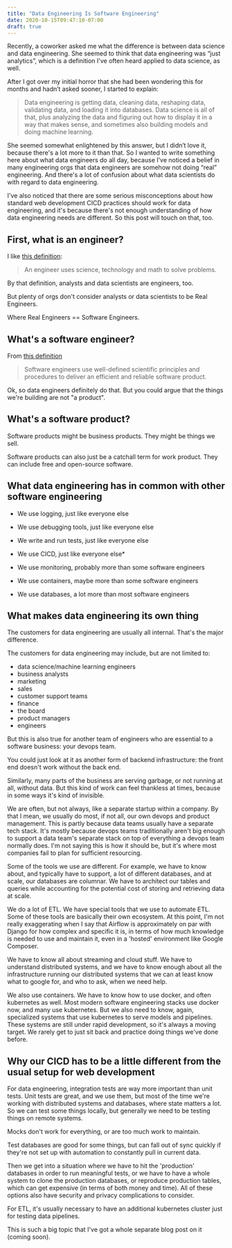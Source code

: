 ```yaml
---
title: "Data Engineering Is Software Engineering"
date: 2020-10-15T09:47:10-07:00
draft: true
---
```


Recently, a coworker asked me what the difference is between data science and data engineering. 
She seemed to think that data engineering was “just analytics”, which is a definition I've often 
heard applied to data science, as well. 

After I got over my initial horror that she had been wondering this for months and hadn’t asked sooner, I started to explain: 

 > Data engineering is getting data, cleaning data, reshaping data, validating data, and loading it into databases. 
 > Data science is all of that, plus analyzing the data and figuring out how to display it in a way that makes sense, 
 and sometimes also building models and doing machine learning. 

She seemed somewhat enlightened by this answer, but I didn’t love it, because there's a lot more to it than that. 
So I wanted to write something here about what data engineers do all day, 
because I’ve noticed a belief in many engineering orgs that data engineers are somehow not doing “real” engineering.
And there's a lot of confusion about what data scientists do with regard to data engineering. 

I've also noticed that there are some serious misconceptions about how standard web development CICD practices should work
for data engineering, and it's because there's not enough understanding of how data engineering needs are different. So this post
will touch on that, too. 

## First, what is an engineer?

I like [this definition](https://www.careerexplorer.com/careers/engineer/): 

> An engineer uses science, technology and math to solve problems.

By that definition, analysts and data scientists are engineers, too. 

But plenty of orgs don't consider analysts or data scientists to be Real Engineers. 

Where Real Engineers == Software Engineers. 

## What's a software engineer?

From [this definition](https://www.thoughtco.com/what-is-software-engineering-958652)

> Software engineers use well-defined scientific principles and procedures to deliver an efficient and reliable software product. 

Ok, so data engineers definitely do that. But you could argue that the things we're building are not "a product". 

## What's a software product?

Software products might be business products. They might be things we sell.

Software products can also just be a catchall term for work product. They can include free and open-source software. 


## What data engineering has in common with other software engineering

- We use logging, just like everyone else

- We use debugging tools, just like everyone else

- We write and run tests, just like everyone else

- We use CICD, just like everyone else*

- We use monitoring, probably more than some software engineers

- We use containers, maybe more than some software engineers

- We use databases, a lot more than most software engineers

## What makes data engineering its own thing

The customers for data engineering are usually all internal. That's the major difference. 

The customers for data engineering may include, but are not limited to:

- data science/machine learning engineers
- business analysts
- marketing
- sales
- customer support teams
- finance
- the board
- product managers
- engineers

But this is also true for another team of 
engineers who are essential to a software business: your devops team. 

You could just look at it as another form 
of backend infrastructure: the front end doesn't work without the back end. 

Similarly, many parts of the business are serving garbage, or not running at all, without data. But this kind of work can 
feel thankless at times, because in some ways it's kind of invisible. 

We are often, but not always, like a separate startup within a company. 
By that I mean, we usually do most, if not all, our own devops and product management. 
This is partly because data teams usually have a separate tech stack. It's mostly because
devops teams traditionally aren't big enough to support a data team's separate stack
on top of everything a devops team normally does. I'm not saying this is how it should be, 
but it's where most companies fail to plan for sufficient resourcing. 

Some of the tools we use are different. For example, we have to know about, and typically have to support,
a lot of different databases, and at scale, our databases are columnar. We have to architect our tables
and queries while accounting for the potential 
cost of storing and retrieving data at scale. 

We do a lot of ETL. We have special tools that we use to automate
ETL. Some of these tools are basically their own ecosystem. At this point, I'm not 
really exaggerating when I say that Airflow is approximately on par with 
Django for how complex and specific it is, in terms of how much knowledge is needed to use and maintain it, even in a
'hosted' environment like Google Composer. 

We have to know all about streaming and cloud stuff. We have to understand distributed systems, and we have to know 
enough about all the infrastructure running our distributed systems that we can at least know what to google for, 
and who to ask, when we need help. 

We also use containers. We have to know how to use docker, and often kubernetes as well. Most modern
software engineering stacks use docker now, and many use kubernetes. But we also need to know, again, specialized
systems that use kubernetes to serve models and pipelines. These systems are still under rapid development, so 
it's always a moving target. We rarely get to just sit back and practice doing things we've done before. 

## Why our CICD has to be a little different from the usual setup for web development

For data engineering, integration tests are way more important than unit tests. Unit tests are great, 
and we use them, but most of the time we're working with distributed systems and databases, where state matters a lot. 
So we can test some things locally, but generally we need to be testing things on remote systems. 

Mocks don't work for everything, or are too much work to maintain. 

Test databases are good for some things, but can fall out of sync 
quickly if they're not set up with automation to constantly pull in current data. 

Then we get into a situation where we have to hit the 'production' databases in order to run meaningful tests,
or we have to have a whole system to clone the production databases, or reproduce production tables, which can get
expensive (in terms of both money and time). All of these
options also have security and privacy complications to consider. 

For ETL, it's usually necessary to have an additional kubernetes cluster just for testing data pipelines. 

This is such a big topic that I've got a whole separate blog post on it (coming soon).




